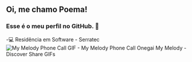 ## Oi, me chamo Poema!
### Esse é o meu perfil no GitHub. 🌱
-💻 Residência em Software - Serratec                      
![My Melody Phone Call GIF - My Melody Phone Call Onegai My Melody - Discover   Share GIFs](https://user-images.githubusercontent.com/105015617/187967299-69091d41-6179-4147-9304-a912394d6956.gif)
